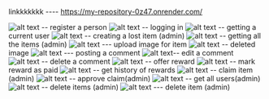 linkkkkkkk ---- https://my-repository-0z47.onrender.com/



![alt text](image.png) -- register a person 
![alt text](image-1.png) -- logging in 
![alt text](image-2.png) -- getting a current user 
![alt text](image-3.png) -- creating a lost item (admin)
![alt text](image-4.png) -- getting all the items (admin)
![alt text](image-5.png) --- upload image for item 
![alt text](image-6.png) -- deleted image 
![alt text](image-7.png) --- posting  a comment
![alt text](image-8.png)-- edit a comment
![alt text](image-9.png) -- delete a comment 
![alt text](image-10.png) -- offer reward
![alt text](image-11.png) -- mark reward as paid 
![alt text](image-12.png) -- get history of rewards 
![alt text](image-13.png) -- claim item (admin)
![alt text](image-14.png) -- approve claim(admin)
![alt text](image-15.png) -- get all users(admin)
![alt text](image-16.png) -- delete items (admin)
![alt text](image-17.png) --- delete item (admin)
